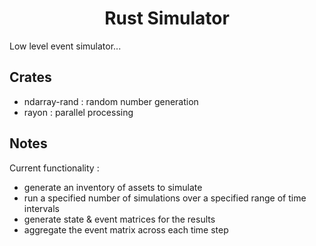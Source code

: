 <h1 align="center"> Rust Simulator </h1>

Low level event simulator...

## Crates

- ndarray-rand : random number generation
- rayon : parallel processing

## Notes

Current functionality :

- generate an inventory of assets to simulate
- run a specified number of simulations over a specified range of time intervals
- generate state & event matrices for the results
- aggregate the event matrix across each time step
